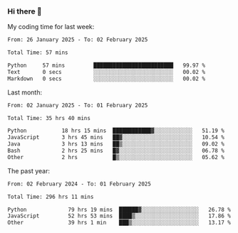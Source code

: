### Hi there 👋

My coding time for last week:

<!--START_SECTION:week-->

```txt
From: 26 January 2025 - To: 02 February 2025

Total Time: 57 mins

Python     57 mins         █████████████████████████   99.97 %
Text       0 secs          ░░░░░░░░░░░░░░░░░░░░░░░░░   00.02 %
Markdown   0 secs          ░░░░░░░░░░░░░░░░░░░░░░░░░   00.02 %
```

<!--END_SECTION:week-->

Last month:

<!--START_SECTION:month-->

```txt
From: 02 January 2025 - To: 01 February 2025

Total Time: 35 hrs 40 mins

Python           18 hrs 15 mins  ████████████▓░░░░░░░░░░░░   51.19 %
JavaScript       3 hrs 45 mins   ██▓░░░░░░░░░░░░░░░░░░░░░░   10.54 %
Java             3 hrs 13 mins   ██▒░░░░░░░░░░░░░░░░░░░░░░   09.02 %
Bash             2 hrs 25 mins   █▓░░░░░░░░░░░░░░░░░░░░░░░   06.78 %
Other            2 hrs           █▒░░░░░░░░░░░░░░░░░░░░░░░   05.62 %
```

<!--END_SECTION:month-->

The past year:

<!--START_SECTION:year-->

```txt
From: 02 February 2024 - To: 01 February 2025

Total Time: 296 hrs 11 mins

Python             79 hrs 19 mins  ██████▓░░░░░░░░░░░░░░░░░░   26.78 %
JavaScript         52 hrs 53 mins  ████▒░░░░░░░░░░░░░░░░░░░░   17.86 %
Other              39 hrs 1 min    ███▒░░░░░░░░░░░░░░░░░░░░░   13.17 %
```

<!--END_SECTION:year-->

